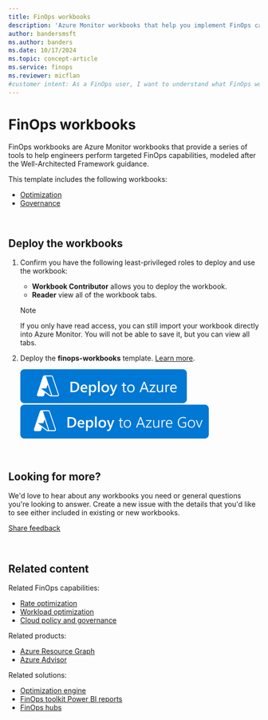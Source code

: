 ```yaml
---
title: FinOps workbooks
description: 'Azure Monitor workbooks that help you implement FinOps capabilities.'
author: bandersmsft
ms.author: banders
ms.date: 10/17/2024
ms.topic: concept-article
ms.service: finops
ms.reviewer: micflan
#customer intent: As a FinOps user, I want to understand what FinOps workbooks are and how they can help me accomplish my goals.
---
```


<!-- markdownlint-disable-next-line MD025 -->
# FinOps workbooks

FinOps workbooks are Azure Monitor workbooks that provide a series of tools to help engineers perform targeted FinOps capabilities, modeled after the Well-Architected Framework guidance.

This template includes the following workbooks:

- [Optimization](optimization.md)
- [Governance](governance.md)

<br>

## Deploy the workbooks

1. Confirm you have the following least-privileged roles to deploy and use the workbook:

   - **Workbook Contributor** allows you to deploy the workbook.
   - **Reader** view all of the workbook tabs.

   > [!NOTE]
   > If you only have read access, you can still import your workbook directly into Azure Monitor. You will not be able to save it, but you can view all tabs.

2. Deploy the **finops-workbooks** template. [Learn more](../help/deploy.md).

   <a href="https://portal.azure.com/#create/Microsoft.Template/uri/https%3A%2F%2Fmicrosoft.github.io%2Ffinops-toolkit%2Fdeploy%2Ffinops-workbooks-latest.json/createUIDefinitionUri/https%3A%2F%2Fmicrosoft.github.io%2Ffinops-toolkit%2Fdeploy%2Ffinops-workbooks-latest.ui.json"><img alt="Deploy To Azure" src="https://raw.githubusercontent.com/Azure/azure-quickstart-templates/master/1-CONTRIBUTION-GUIDE/images/deploytoazure.svg?sanitize=true" /></a>
   &nbsp;
   <a href="https://portal.azure.us/#create/Microsoft.Template/uri/https%3A%2F%2Fmicrosoft.github.io%2Ffinops-toolkit%2Fdeploy%2Ffinops-workbooks-latest.json/createUIDefinitionUri/https%3A%2F%2Fmicrosoft.github.io%2Ffinops-toolkit%2Fdeploy%2Ffinops-workbooks-latest.ui.json"><img alt="Deploy To Azure Gov" src="https://raw.githubusercontent.com/Azure/azure-quickstart-templates/master/1-CONTRIBUTION-GUIDE/images/deploytoazuregov.svg?sanitize=true" /></a>
   <!--
   &nbsp;
   <a href="https://portal.azure.cn/#create/Microsoft.Template/uri/https%3A%2F%2Fmicrosoft.github.io%2Ffinops-toolkit%2Fdeploy%2Ffinops-workbooks-latest.json/createUIDefinitionUri/https%3A%2F%2Fmicrosoft.github.io%2Ffinops-toolkit%2Fdeploy%2Ffinops-workbooks-latest.ui.json"><img alt="Deploy To Azure China" src="https://raw.githubusercontent.com/Azure/azure-quickstart-templates/master/1-CONTRIBUTION-GUIDE/images/deploytoazurechina.svg?sanitize=true" /></a>
   -->

<br>

## Looking for more?

We'd love to hear about any workbooks you need or general questions you're looking to answer. Create a new issue with the details that you'd like to see either included in existing or new workbooks.

[Share feedback](https://aka.ms/ftk/idea)

<br>

## Related content

Related FinOps capabilities:

- [Rate optimization](../../framework/optimize/rates.md)
- [Workload optimization](../../framework/optimize/workloads.md)
- [Cloud policy and governance](../../framework/manage/governance.md)

Related products:

- [Azure Resource Graph](/azure/governance/resource-graph/)
- [Azure Advisor](/azure/advisor/)

Related solutions:

- [Optimization engine](../optimization-engine/optimization-engine-overview.md)
- [FinOps toolkit Power BI reports](../power-bi/reports.md)
- [FinOps hubs](../hubs/finops-hubs-overview.md)

<br>
